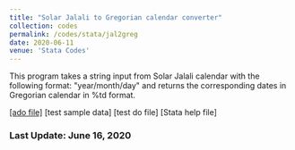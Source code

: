 ```yaml
---
title: "Solar Jalali to Gregorian calendar converter"
collection: codes
permalink: /codes/stata/jal2greg
date: 2020-06-11
venue: 'Stata Codes'
---
```


This program takes a string input from Solar Jalali calendar with the following format: "year/month/day" and returns the corresponding dates in Gregorian calendar in %td format.

[[ado file]](https://www.dropbox.com/s/ct3wpxx4357qrk4/jal2greg.ado?dl=0)
[test sample data]
[test do file]
[Stata help file]

### Last Update: June 16, 2020


